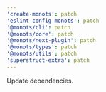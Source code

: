 ```yaml
---
'create-monots': patch
'eslint-config-monots': patch
'@monots/cli': patch
'@monots/core': patch
'@monots/next-plugin': patch
'@monots/types': patch
'@monots/utils': patch
'superstruct-extra': patch
---
```


Update dependencies.
